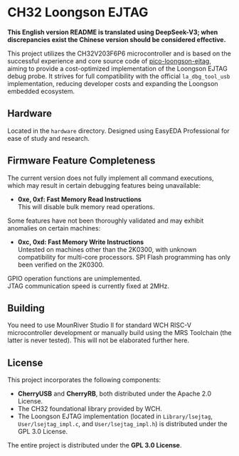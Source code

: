 # CH32 Loongson EJTAG

**This English version README is translated using DeepSeek-V3; when discrepancies exist the Chinese version should be considered effective.**

This project utilizes the CH32V203F6P6 microcontroller and is based on the successful experience and core source code of [pico-loongson-ejtag](https://github.com/RigoLigoRLC/pico-loongson-ejtag), aiming to provide a cost-optimized implementation of the Loongson EJTAG debug probe. It strives for full compatibility with the official `la_dbg_tool_usb` implementation, reducing developer costs and expanding the Loongson embedded ecosystem.

## Hardware

Located in the `hardware` directory. Designed using EasyEDA Professional for ease of study and research.

## Firmware Feature Completeness

The current version does not fully implement all command executions, which may result in certain debugging features being unavailable:

- **0xe, 0xf: Fast Memory Read Instructions**  
  This will disable bulk memory read operations.

Some features have not been thoroughly validated and may exhibit anomalies on certain machines:

- **0xc, 0xd: Fast Memory Write Instructions**  
  Untested on machines other than the 2K0300, with unknown compatibility for multi-core processors. SPI Flash programming has only been verified on the 2K0300.

GPIO operation functions are unimplemented.  
JTAG communication speed is currently fixed at 2MHz.

## Building

You need to use MounRiver Studio II for standard WCH RISC-V microcontroller development or manually build using the MRS Toolchain (the latter is never tested). This will not be elaborated further here.

## License

This project incorporates the following components:  
- **CherryUSB** and **CherryRB**, both distributed under the Apache 2.0 License.  
- The CH32 foundational library provided by WCH.  
- The Loongson EJTAG implementation (located in `Library/lsejtag`, `User/lsejtag_impl.c`, and `User/lsejtag_impl.h`) is distributed under the GPL 3.0 License.  

The entire project is distributed under the **GPL 3.0 License**.  